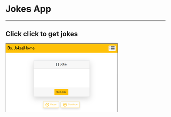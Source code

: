 <!DOCTYPE html>
<html lang="en">
<head>
    <meta charset="UTF-8">
    <meta name="viewport" content="width=device-width, initial-scale=1.0">
</head>
<body>
    <h1>Jokes App</h1>
    <hr>
    <h2>Click click to get jokes</h2>
    <div style="display: flex; justify-content: center;">
        <a href="https://elviskemoi.github.io/Jokes/" >
        <img src="home.png" alt="Home page image" style="width: 70%;"></a>
    </div>
</body>
</html>
